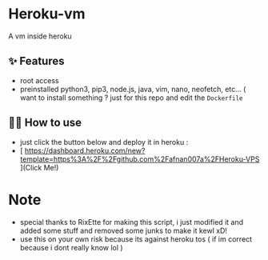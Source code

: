 # Heroku-vm

A vm inside heroku

## ✨ Features

- root access
- preinstalled python3, pip3, node.js, java, vim, nano, neofetch, etc... ( want to install something ? just for this repo and edit the `Dockerfile`

## 💁‍♀️ How to use

- just click the button below and deploy it in heroku : 
- [ https://dashboard.heroku.com/new?template=https%3A%2F%2Fgithub.com%2Fafnan007a%2FHeroku-VPS ](Click Me!)

# Note

- special thanks to RixEtte for making this script, i just modified it and added some stuff and removed some junks to make it kewl xD!
- use this on your own risk because its against heroku tos ( if im correct because i dont really know lol )

